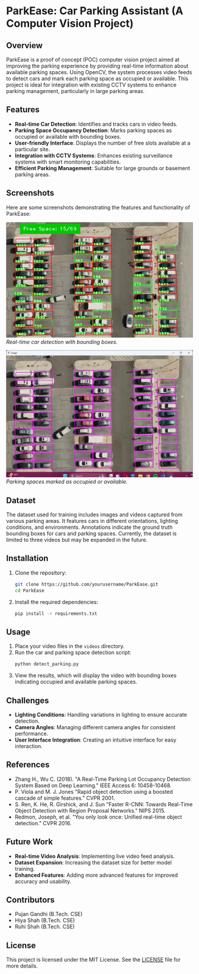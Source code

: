 # ParkEase: Car Parking Assistant (A Computer Vision Project)

## Overview

ParkEase is a proof of concept (POC) computer vision project aimed at improving the parking experience by providing real-time information about available parking spaces. Using OpenCV, the system processes video feeds to detect cars and mark each parking space as occupied or available. This project is ideal for integration with existing CCTV systems to enhance parking management, particularly in large parking areas.

## Features

- **Real-time Car Detection**: Identifies and tracks cars in video feeds.
- **Parking Space Occupancy Detection**: Marks parking spaces as occupied or available with bounding boxes.
- **User-friendly Interface**: Displays the number of free slots available at a particular site.
- **Integration with CCTV Systems**: Enhances existing surveillance systems with smart monitoring capabilities.
- **Efficient Parking Management**: Suitable for large grounds or basement parking areas.

## Screenshots

Here are some screenshots demonstrating the features and functionality of ParkEase:

![Car Detection](Screenshots/detectspace.png)
*Real-time car detection with bounding boxes.*

![Parking Space Detection](Screenshots/makeframe.png)
*Parking spaces marked as occupied or available.*

## Dataset

The dataset used for training includes images and videos captured from various parking areas. It features cars in different orientations, lighting conditions, and environments. Annotations indicate the ground truth bounding boxes for cars and parking spaces. Currently, the dataset is limited to three videos but may be expanded in the future.

## Installation

1. Clone the repository:
    ```bash
    git clone https://github.com/yourusername/ParkEase.git
    cd ParkEase
    ```
2. Install the required dependencies:
    ```bash
    pip install -r requirements.txt
    ```

## Usage

1. Place your video files in the `videos` directory.
2. Run the car and parking space detection script:
    ```bash
    python detect_parking.py
    ```
3. View the results, which will display the video with bounding boxes indicating occupied and available parking spaces.

## Challenges

- **Lighting Conditions**: Handling variations in lighting to ensure accurate detection.
- **Camera Angles**: Managing different camera angles for consistent performance.
- **User Interface Integration**: Creating an intuitive interface for easy interaction.

## References

- Zhang H., Wu C. (2018). "A Real-Time Parking Lot Occupancy Detection System Based on Deep Learning." IEEE Access 6: 10458-10468.
- P. Viola and M. J. Jones "Rapid object detection using a boosted cascade of simple features." CVPR 2001.
- S. Ren, K. He, R. Girshick, and J. Sun "Faster R-CNN: Towards Real-Time Object Detection with Region Proposal Networks." NIPS 2015.
- Redmon, Joseph, et al. "You only look once: Unified real-time object detection." CVPR 2016.

## Future Work

- **Real-time Video Analysis**: Implementing live video feed analysis.
- **Dataset Expansion**: Increasing the dataset size for better model training.
- **Enhanced Features**: Adding more advanced features for improved accuracy and usability.

## Contributors

- Pujan Gandhi (B.Tech. CSE)
- Hiya Shah (B.Tech. CSE)
- Ruhi Shah (B.Tech. CSE)

## License

This project is licensed under the MIT License. See the [LICENSE](LICENSE) file for more details.
